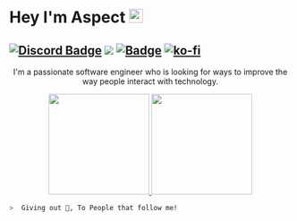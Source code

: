 # Hey I'm Aspect  <img src="https://media.giphy.com/media/hvRJCLFzcasrR4ia7z/giphy.gif" width="25px">
[![Discord Badge](https://img.shields.io/badge/-Discord-9B9B9B?style=flat-square&logo=Discord&logoColor=white)](https://discord.gg/vAyNySyXCx) 
![](https://komarev.com/ghpvc/?username=MegatonDev&color=151515&label=Visitors)
[![Badge](https://img.shields.io/badge/TEAM-Falcon%20DEVELOPMENT-17a6ec?style=for-the-badge)](https://github.com/AsepctDEVS)
[![ko-fi](https://ko-fi.com/img/githubbutton_sm.svg)](https://ko-fi.com/F1F66UJKD)
---

<p style="  text-align: center;" >I'm a passionate software engineer who is looking for ways to improve the way people interact with technology.<p/>

<p align="center">
<a href="https://github.com/AsepctDEVS">
    <img height="180em" src="https://github-readme-stats.vercel.app/api/top-langs/?username=AsepctDEVS&layout=compact&langs_count=8&title_color=5865F2&icon_color=5865F2&text_color=9f9f9f&bg_color=151515"/>
  <img height="180em" src="https://github-readme-stats.vercel.app/api/?username=AsepctDEVS&show_icons=true&title_color=fff&icon_color=79ff97&text_color=9f9f9f&bg_color=151515"/>

    

```zsh
>  Giving out 🍪, To People that follow me!
```
